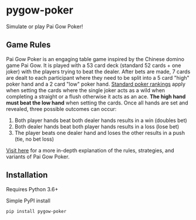 # pygow-poker

Simulate or play Pai Gow Poker!

## Game Rules

Pai Gow Poker is an engaging table game inspired by the Chinese domino game Pai Gow. It is played with a 53 card deck (standard 52 cards + one joker) with the players trying to beat the dealer. After bets are made, 7 cards are dealt to each participant where they need to be split into a 5 card "high" poker hand and a 2 card "low" poker hand. [Standard poker rankings](https://www.poker.org/poker-hands-ranking-chart/) apply when setting the cards where the single joker acts as a wild when completing a straight or a flush otherwise it acts as an ace. **The high hand must beat the low hand** when setting the cards. Once all hands are set and revealed, three possible outcomes can occur:

1. Both player hands beat both dealer hands results in a win (doubles bet)
2. Both dealer hands beat both player hands results in a loss (lose bet)
3. The player beats one dealer hand and loses the other results in a push (tie, no bet loss)

[Visit here](https://wizardofodds.com/games/pai-gow-poker/) for a more in-depth explanation of the rules, strategies, and variants of Pai Gow Poker.

## Installation

Requires Python 3.6+

Simple PyPI install

```
pip install pygow-poker
```
